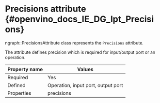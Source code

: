 # Precisions attribute {#openvino_docs_IE_DG_lpt_Precisions}

ngraph::PrecisionsAttribute class represents the `Precisions` attribute.

The attribute defines precision which is required for input/output port or an operation.

| Property name | Values                                       |
|---------------|----------------------------------------------|
| Required      | Yes                                          |
| Defined       | Operation, input port, output port           |
| Properties    | precisions                                   |